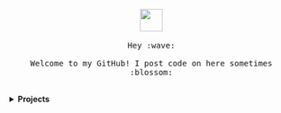 <p align="center">
  <img src="https://github.com/thomaswang/thomaswang/raw/master/octorobot.gif" width="40px">
  <br><br>
  <samp>
    Hey :wave:
    <br><br>
    Welcome to my GitHub! I post code on here sometimes :blossom:
  </samp>
</p>

<br>

<details>
  <summary><b>Projects</b></summary>
  <ul>
    <li><a href="https://vaxnow.org">VaxNow</a>: Simplifying immunizations with <a href="https://twitter.com/kat_sistrunk">Katherine Sistrunk</a> & <a href="https://github.com/Syps">Nick Sypteras</a>. 2020 efforts focused on coronavirus vaccine tracking and updates.</li>
    <li><a href="https://dormdev.com">DormDev</a>: A student developer platform</li>
    <li><a href="https://studentstat.us">Student Status</a>: A student verification service</li>
  </ul>
</details>
